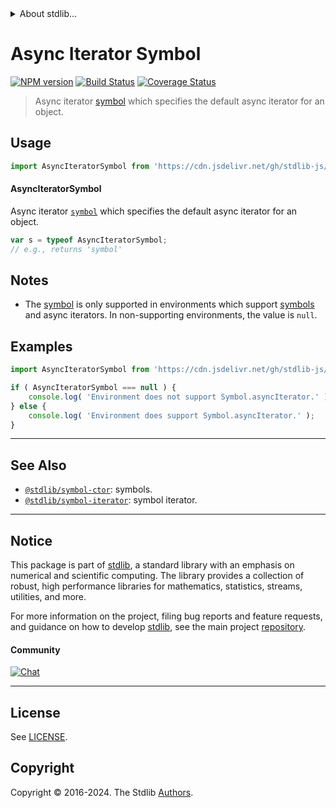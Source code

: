 <!--

@license Apache-2.0

Copyright (c) 2018 The Stdlib Authors.

Licensed under the Apache License, Version 2.0 (the "License");
you may not use this file except in compliance with the License.
You may obtain a copy of the License at

   http://www.apache.org/licenses/LICENSE-2.0

Unless required by applicable law or agreed to in writing, software
distributed under the License is distributed on an "AS IS" BASIS,
WITHOUT WARRANTIES OR CONDITIONS OF ANY KIND, either express or implied.
See the License for the specific language governing permissions and
limitations under the License.

-->


<details>
  <summary>
    About stdlib...
  </summary>
  <p>We believe in a future in which the web is a preferred environment for numerical computation. To help realize this future, we've built stdlib. stdlib is a standard library, with an emphasis on numerical and scientific computation, written in JavaScript (and C) for execution in browsers and in Node.js.</p>
  <p>The library is fully decomposable, being architected in such a way that you can swap out and mix and match APIs and functionality to cater to your exact preferences and use cases.</p>
  <p>When you use stdlib, you can be absolutely certain that you are using the most thorough, rigorous, well-written, studied, documented, tested, measured, and high-quality code out there.</p>
  <p>To join us in bringing numerical computing to the web, get started by checking us out on <a href="https://github.com/stdlib-js/stdlib">GitHub</a>, and please consider <a href="https://opencollective.com/stdlib">financially supporting stdlib</a>. We greatly appreciate your continued support!</p>
</details>

# Async Iterator Symbol

[![NPM version][npm-image]][npm-url] [![Build Status][test-image]][test-url] [![Coverage Status][coverage-image]][coverage-url] <!-- [![dependencies][dependencies-image]][dependencies-url] -->

> Async iterator [symbol][mdn-symbol] which specifies the default async iterator for an object.

<!-- Section to include introductory text. Make sure to keep an empty line after the intro `section` element and another before the `/section` close. -->

<section class="intro">

</section>

<!-- /.intro -->

<!-- Package usage documentation. -->



<section class="usage">

## Usage

```javascript
import AsyncIteratorSymbol from 'https://cdn.jsdelivr.net/gh/stdlib-js/symbol-async-iterator@v0.2.2-deno/mod.js';
```

#### AsyncIteratorSymbol

Async iterator [`symbol`][mdn-symbol] which specifies the default async iterator for an object.

```javascript
var s = typeof AsyncIteratorSymbol;
// e.g., returns 'symbol'
```

</section>

<!-- /.usage -->

<!-- Package usage notes. Make sure to keep an empty line after the `section` element and another before the `/section` close. -->

<section class="notes">

## Notes

-   The [symbol][mdn-symbol] is only supported in environments which support [symbols][mdn-symbol] and async iterators. In non-supporting environments, the value is `null`.

</section>

<!-- /.notes -->

<!-- Package usage examples. -->

<section class="examples">

## Examples

<!-- eslint no-undef: "error" -->

```javascript
import AsyncIteratorSymbol from 'https://cdn.jsdelivr.net/gh/stdlib-js/symbol-async-iterator@v0.2.2-deno/mod.js';

if ( AsyncIteratorSymbol === null ) {
    console.log( 'Environment does not support Symbol.asyncIterator.' );
} else {
    console.log( 'Environment does support Symbol.asyncIterator.' );
}
```

</section>

<!-- /.examples -->

<!-- Section to include cited references. If references are included, add a horizontal rule *before* the section. Make sure to keep an empty line after the `section` element and another before the `/section` close. -->

<section class="references">

</section>

<!-- /.references -->

<!-- Section for related `stdlib` packages. Do not manually edit this section, as it is automatically populated. -->

<section class="related">

* * *

## See Also

-   <span class="package-name">[`@stdlib/symbol-ctor`][@stdlib/symbol/ctor]</span><span class="delimiter">: </span><span class="description">symbols.</span>
-   <span class="package-name">[`@stdlib/symbol-iterator`][@stdlib/symbol/iterator]</span><span class="delimiter">: </span><span class="description">symbol iterator.</span>

</section>

<!-- /.related -->

<!-- Section for all links. Make sure to keep an empty line after the `section` element and another before the `/section` close. -->


<section class="main-repo" >

* * *

## Notice

This package is part of [stdlib][stdlib], a standard library with an emphasis on numerical and scientific computing. The library provides a collection of robust, high performance libraries for mathematics, statistics, streams, utilities, and more.

For more information on the project, filing bug reports and feature requests, and guidance on how to develop [stdlib][stdlib], see the main project [repository][stdlib].

#### Community

[![Chat][chat-image]][chat-url]

---

## License

See [LICENSE][stdlib-license].


## Copyright

Copyright &copy; 2016-2024. The Stdlib [Authors][stdlib-authors].

</section>

<!-- /.stdlib -->

<!-- Section for all links. Make sure to keep an empty line after the `section` element and another before the `/section` close. -->

<section class="links">

[npm-image]: http://img.shields.io/npm/v/@stdlib/symbol-async-iterator.svg
[npm-url]: https://npmjs.org/package/@stdlib/symbol-async-iterator

[test-image]: https://github.com/stdlib-js/symbol-async-iterator/actions/workflows/test.yml/badge.svg?branch=v0.2.2
[test-url]: https://github.com/stdlib-js/symbol-async-iterator/actions/workflows/test.yml?query=branch:v0.2.2

[coverage-image]: https://img.shields.io/codecov/c/github/stdlib-js/symbol-async-iterator/main.svg
[coverage-url]: https://codecov.io/github/stdlib-js/symbol-async-iterator?branch=main

<!--

[dependencies-image]: https://img.shields.io/david/stdlib-js/symbol-async-iterator.svg
[dependencies-url]: https://david-dm.org/stdlib-js/symbol-async-iterator/main

-->

[chat-image]: https://img.shields.io/gitter/room/stdlib-js/stdlib.svg
[chat-url]: https://app.gitter.im/#/room/#stdlib-js_stdlib:gitter.im

[stdlib]: https://github.com/stdlib-js/stdlib

[stdlib-authors]: https://github.com/stdlib-js/stdlib/graphs/contributors

[umd]: https://github.com/umdjs/umd
[es-module]: https://developer.mozilla.org/en-US/docs/Web/JavaScript/Guide/Modules

[deno-url]: https://github.com/stdlib-js/symbol-async-iterator/tree/deno
[deno-readme]: https://github.com/stdlib-js/symbol-async-iterator/blob/deno/README.md
[umd-url]: https://github.com/stdlib-js/symbol-async-iterator/tree/umd
[umd-readme]: https://github.com/stdlib-js/symbol-async-iterator/blob/umd/README.md
[esm-url]: https://github.com/stdlib-js/symbol-async-iterator/tree/esm
[esm-readme]: https://github.com/stdlib-js/symbol-async-iterator/blob/esm/README.md
[branches-url]: https://github.com/stdlib-js/symbol-async-iterator/blob/main/branches.md

[stdlib-license]: https://raw.githubusercontent.com/stdlib-js/symbol-async-iterator/main/LICENSE

[mdn-symbol]: https://developer.mozilla.org/en-US/docs/Web/JavaScript/Reference/Global_Objects/Symbol

<!-- <related-links> -->

[@stdlib/symbol/ctor]: https://github.com/stdlib-js/symbol-ctor/tree/deno

[@stdlib/symbol/iterator]: https://github.com/stdlib-js/symbol-iterator/tree/deno

<!-- </related-links> -->

</section>

<!-- /.links -->
